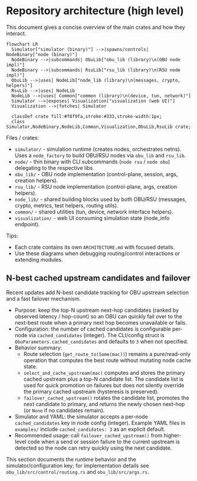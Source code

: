 # Repository architecture (high level)

This document gives a concise overview of the main crates and how they interact.

```mermaid
flowchart LR
  Simulator["simulator (binary)"] -->|spawns/controls| NodeBinary["node (binary)"]
  NodeBinary -->|subcommands| ObuLib["obu_lib (library)\n(OBU node impl)"]
  NodeBinary -->|subcommands| RsuLib["rsu_lib (library)\n(RSU node impl)"]
  ObuLib -->|uses| NodeLib["node_lib (library)\n(messages, crypto, helpers)"]
  RsuLib -->|uses| NodeLib
  NodeLib -->|uses| Common["common (library)\n(device, tun, network)"]
  Simulator -->|exposes| Visualization["visualization (web UI)"]
  Visualization -->|fetches| Simulator

  classDef crate fill:#f8f9fa,stroke:#333,stroke-width:1px;
  class Simulator,NodeBinary,NodeLib,Common,Visualization,ObuLib,RsuLib crate;
```

Files / crates:
- `simulator/` - simulation runtime (creates nodes, orchestrates netns). Uses a `node_factory` to build OBU/RSU nodes via `obu_lib` and `rsu_lib`.
- `node/` - thin binary with CLI subcommands (`node rsu` / `node obu`) delegating to the respective libs.
- `obu_lib/` - OBU node implementation (control-plane, session, args, creation helpers).
- `rsu_lib/` - RSU node implementation (control-plane, args, creation helpers).
- `node_lib/` - shared building blocks used by both OBU/RSU (messages, crypto, metrics, test helpers, routing utils).
- `common/` - shared utilities (tun, device, network interface helpers).
- `visualization/` - web UI consuming simulation state (node_info endpoint).

Tips:
- Each crate contains its own `ARCHITECTURE.md` with focused details.
- Use these diagrams when debugging routing/control interactions or extending modules.

## N-best cached upstream candidates and failover

Recent updates add N-best candidate tracking for OBU upstream selection and a fast failover mechanism.

- Purpose: keep the top-N upstream next-hop candidates (ranked by observed latency / hop-count) so an OBU can quickly fail over to the next-best route when a primary next hop becomes unavailable or fails.
- Configuration: the number of cached candidates is configurable per-node via `cached_candidates` (integer). The CLI/config struct is `ObuParameters.cached_candidates` and defaults to `3` when not specified.
- Behavior summary:
  - Route selection (`get_route_to(Some(mac))`) remains a pure/read-only operation that computes the best route without mutating node cache state.
  - `select_and_cache_upstream(mac)` computes and stores the primary cached upstream plus a top-N candidate list. The candidate list is used for quick promotion on failures but does not silently override the primary cached upstream (hysteresis is preserved).
  - `failover_cached_upstream()` rotates the candidate list, promotes the next candidate to primary, and returns the newly chosen next-hop (or `None` if no candidates remain).
- Simulator and YAML: the simulator accepts a per-node `cached_candidates` key in node config (integer). Example YAML files in `examples/` include `cached_candidates: 3` as an explicit default.
- Recommended usage: call `failover_cached_upstream()` from higher-level code when a send or session failure to the current upstream is detected so the node can retry quickly using the next candidate.

This section documents the runtime behavior and the simulator/configuration key; for implementation details see `obu_lib/src/control/routing.rs` and `obu_lib/src/args.rs`.
